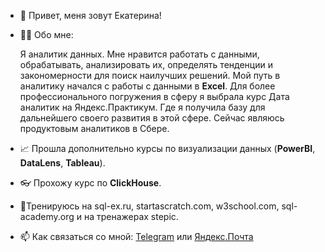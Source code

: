 - 👋 Привет, меня зовут Екатерина!
- 👨‍💻 Обо мне:

  Я аналитик данных. Мне нравится работать с данными, обрабатывать, анализировать их, определять тенденции и закономерности для поиск наилучших решений. Мой путь в аналитику начался с работы с данными в **Excel**.
  Для более профессионального погружения в сферу я выбрала курс Дата аналитик на Яндекс.Практикум. Где я получила базу для дальнейшего своего развития в этой сфере. Сейчас являюсь продуктовым аналитиков в Сбере.
- :chart_with_upwards_trend: Прошла дополнительно курсы по визуализации данных (**PowerBI**, **DataLens**, **Tableau**).
- :eyeglasses: Прохожу курс по **ClickHouse**.
- 💪Тренируюсь на sql-ex.ru, startascratch.com, w3school.com, sql-academy.org и на тренажерах stepic.


- 📫 Как связаться со мной: [Telegram](https://t.me/Eekaterina007) или [Яндекс.Почта](https://mail.yandex.ru/compose?to=lauel@yandex.ru)


